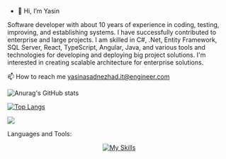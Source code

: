 - 👋 Hi, I’m Yasin

Software developer with about 10 years of experience in coding, testing, improving, and establishing systems. I have successfully contributed to enterprise and large projects. I am skilled in C#, .Net, Entity Framework, SQL Server, React, TypeScript, Angular, Java, and various tools and technologies for developing and deploying big project solutions. 
I'm interested in creating scalable architecture for enterprise solutions.

📫 How to reach me yasinasadnezhad.it@engineer.com

 
![Anurag's GitHub stats](https://github-readme-stats.vercel.app/api?username=YAS-SIIN&theme=vue&show_icons=true)

[![Top Langs](https://github-readme-stats.vercel.app/api/top-langs/?username=YAS-SIIN&layout=compact&theme=vision-friendly)](https://github.com/anuraghazra/github-readme-stats)

[![](https://visitcount.itsvg.in/api?id=YAS-SIIN&label=My%20profile%20viewers&color=3&icon=5&pretty=false)](https://visitcount.itsvg.in)

Languages and Tools:

<div align="center">
      
  [![My Skills](https://skillicons.dev/icons?i=cs,dotnet,visualstudio,rabbitmq,mysql,angular,react,redux,npm,docker,vscode,js,ts,html,css,bootstrap,jquery,java,spring,redis,postgres,redux,mongodb,nodejs,windows,linux)](https://skillicons.dev)

  
</div>

